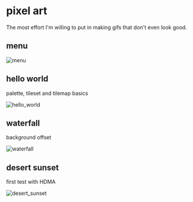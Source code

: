 # pixel art

The most effort I'm willing to put in making gifs that don't even look good.

## menu

![menu](https://github.com/user-attachments/assets/d816d2b1-20db-4e90-a0d3-b59d26a2c74c)

## hello world

palette, tileset and tilemap basics

![hello_world](https://github.com/user-attachments/assets/c7a6af96-521e-4e9d-8c7f-84003a699a8d)

## waterfall

background offset

![waterfall](https://github.com/user-attachments/assets/53bc7739-d028-4fde-a24c-4e793809efa5)

## desert sunset

first test with HDMA

![desert_sunset](https://github.com/user-attachments/assets/7bea389c-e7ce-4f80-8e7d-231b95f30955)
